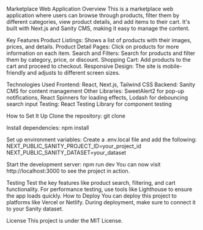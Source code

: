 Marketplace Web Application
Overview
This is a marketplace web application where users can browse through products, filter them by different categories, view product details, and add items to their cart. It's built with Next.js and Sanity CMS, making it easy to manage the content.

Key Features
Product Listings: Shows a list of products with their images, prices, and details.
Product Detail Pages: Click on products for more information on each item.
Search and Filters: Search for products and filter them by category, price, or discount.
Shopping Cart: Add products to the cart and proceed to checkout.
Responsive Design: The site is mobile-friendly and adjusts to different screen sizes.

Technologies Used
Frontend: React, Next.js, Tailwind CSS
Backend: Sanity CMS for content management
Other Libraries: SweetAlert2 for pop-up notifications, React Spinners for loading effects, Lodash for debouncing search input
Testing: React Testing Library for component testing

How to Set It Up
Clone the repository:
git clone <repository-url>

Install dependencies:
npm install

Set up environment variables: Create a .env.local file and add the following:
NEXT_PUBLIC_SANITY_PROJECT_ID=your_project_id
NEXT_PUBLIC_SANITY_DATASET=your_dataset

Start the development server:
npm run dev
You can now visit http://localhost:3000 to see the project in action.

Testing
Test the key features like product search, filtering, and cart functionality.
For performance testing, use tools like Lighthouse to ensure the app loads quickly.
How to Deploy
You can deploy this project to platforms like Vercel or Netlify. During deployment, make sure to connect it to your Sanity dataset.

License
This project is under the MIT License.
